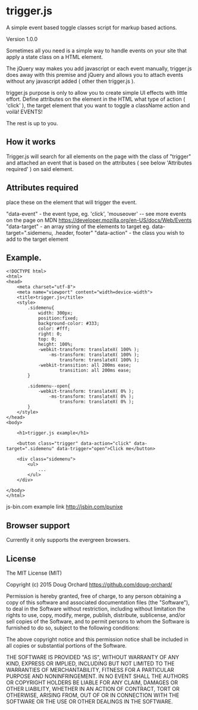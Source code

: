 # trigger.js
A simple event based toggle classes script for markup based actions.

Version 1.0.0

Sometimes all you need is a simple way to handle events on your site that apply a state class on a HTML element.

The jQuery way makes you add javascript or each event manually, trigger.js does away with this premise and jQuery and allows you to attach events without any javascript added ( other then trigger.js ).

trigger.js purpose is only to allow you to create simple UI effects with little effort. Define attributes on the element in the HTML what type of action ( 'click' ), the target element that you want to toggle a className action and voilà! EVENTS!

The rest is up to you.

## How it works
Trigger.js will search for all elements on the page with the class of "trigger" and attached an event that is based on the attributes ( see below 'Attributes required' ) on said element.

## Attributes required

place these on the element that will trigger the event.

"data-event" - the event type, eg. 'click', 'mouseover' -- see more events on the page on MDN https://developer.mozilla.org/en-US/docs/Web/Events
"data-target" - an array string of the elements to target eg. data-target=".sidemenu, .header, footer"
"data-action" - the class you wish to add to the target element

## Example.

	<!DOCTYPE html>
	<html>
	<head>
		<meta charset="utf-8">
		<meta name="viewport" content="width=device-width">
		<title>trigger.js</title>
		<style>
			.sidemenu{
				width: 300px;
				position:fixed;
				background-color: #333;
				color: #fff;
				right: 0;
				top: 0;
				height: 100%;
				-webkit-transform: translateX( 100% );
					-ms-transform: translateX( 100% );
						transform: translateX( 100% );
				-webkit-transition: all 200ms ease;
						transition: all 200ms ease;
			}

			.sidemenu--open{
				-webkit-transform: translateX( 0% );
					-ms-transform: translateX( 0% );
						transform: translateX( 0% );
			}
		</style>
	</head>
	<body>

		<h1>trigger.js example</h1>

		<button class="trigger" data-action="click" data-target=".sidemenu" data-trigger="open">Click me</button>

		<div class="sidemenu">
			<ul>
				...
			</ul>
		</div>

	</body>
	</html>

js-bin.com example link http://jsbin.com/punixe

## Browser support
Currently it only supports the evergreen browsers.

## License

The MIT License (MIT)

Copyright (c) 2015 Doug Orchard
https://github.com/doug-orchard/

Permission is hereby granted, free of charge, to any person obtaining a copy of this software and associated documentation files (the "Software"), to deal in the Software without restriction, including without limitation the rights to use, copy, modify, merge, publish, distribute, sublicense, and/or sell copies of the Software, and to permit persons to whom the Software is furnished to do so, subject to the following conditions:

The above copyright notice and this permission notice shall be included in all copies or substantial portions of the Software.

THE SOFTWARE IS PROVIDED "AS IS", WITHOUT WARRANTY OF ANY KIND, EXPRESS OR IMPLIED, INCLUDING BUT NOT LIMITED TO THE WARRANTIES OF MERCHANTABILITY, FITNESS FOR A PARTICULAR PURPOSE AND NONINFRINGEMENT. IN NO EVENT SHALL THE AUTHORS OR COPYRIGHT HOLDERS BE LIABLE FOR ANY CLAIM, DAMAGES OR OTHER LIABILITY, WHETHER IN AN ACTION OF CONTRACT, TORT OR OTHERWISE, ARISING FROM, OUT OF OR IN CONNECTION WITH THE SOFTWARE OR THE USE OR OTHER DEALINGS IN THE SOFTWARE.
